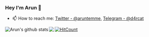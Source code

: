 ### Hey I'm Arun 👋


- 📫 How to reach me: [Twitter - @aruntemme](https://twitter.com/aruntemme), [Telegram - @d4rcat](https://t.me/d4rcat)
<a href="https://github.com/aruntemme">
 <img align="left" src="https://github-readme-stats.vercel.app/api?username=aruntemme&show_icons=true&theme=radical&line_height=27" alt="Arun's github stats"/>
</a>
<a href="https://github.com/aruntemme">
  <img align="left" src="https://github-readme-stats.vercel.app/api/top-langs/?username=aruntemme&theme=radical&hide_langs_below=1" />
</a>

[![HitCount](http://hits.dwyl.com/aruntemme/aruntemme.svg)](http://hits.dwyl.com/aruntemme/aruntemme)
